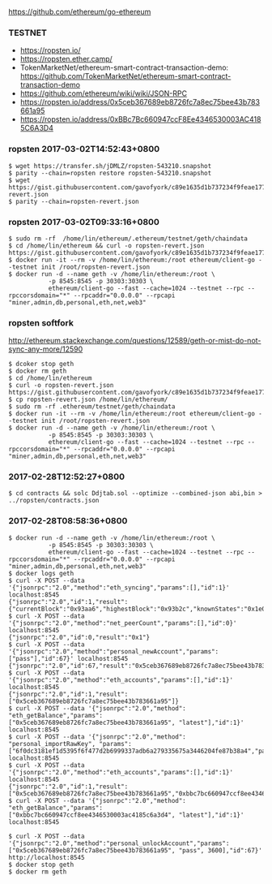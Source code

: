 https://github.com/ethereum/go-ethereum

### TESTNET
* https://ropsten.io/
* https://ropsten.ether.camp/
* TokenMarketNet/ethereum-smart-contract-transaction-demo: https://github.com/TokenMarketNet/ethereum-smart-contract-transaction-demo
* https://github.com/ethereum/wiki/wiki/JSON-RPC
* https://ropsten.io/address/0x5ceb367689eb8726fc7a8ec75bee43b783661a95
* https://ropsten.io/address/0xBBc7Bc660947ccF8Ee4346530003AC4185C6A3D4

### ropsten 2017-03-02T14:52:43+0800
```
$ wget https://transfer.sh/jDMLZ/ropsten-543210.snapshot
$ parity --chain=ropsten restore ropsten-543210.snapshot
$ wget https://gist.githubusercontent.com/gavofyork/c89e1635d1b737234f9feae177e50705/raw/f2e601c0ba1e47bf9197fcca6b4cf3672e854b20/ropsten-revert.json
$ parity --chain=ropsten-revert.json
```

### ropsten 2017-03-02T09:33:16+0800
```
$ sudo rm -rf  /home/lin/ethereum/.ethereum/testnet/geth/chaindata
$ cd /home/lin/ethereum && curl -o ropsten-revert.json https://gist.githubusercontent.com/gavofyork/c89e1635d1b737234f9feae177e50705/raw
$ docker run -it --rm -v /home/lin/ethereum:/root ethereum/client-go --testnet init /root/ropsten-revert.json
$ docker run -d --name geth -v /home/lin/ethereum:/root \
           -p 8545:8545 -p 30303:30303 \
           ethereum/client-go --fast --cache=1024 --testnet --rpc --rpccorsdomain="*" --rpcaddr="0.0.0.0" --rpcapi "miner,admin,db,personal,eth,net,web3"
```

### ropsten softfork
http://ethereum.stackexchange.com/questions/12589/geth-or-mist-do-not-sync-any-more/12590

```
$ dcoker stop geth
$ docker rm geth
$ cd /home/lin/ethereum
$ curl -o ropsten-revert.json https://gist.githubusercontent.com/gavofyork/c89e1635d1b737234f9feae177e50705/raw
$ cp ropsten-revert.json /home/lin/ethereum/
$ sudo rm -rf .ethereum/testnet/geth/chaindata
$ docker run -it --rm -v /home/lin/ethereum:/root ethereum/client-go --testnet init /root/ropsten-revert.json
$ docker run -d --name geth -v /home/lin/ethereum:/root \
           -p 8545:8545 -p 30303:30303 \
           ethereum/client-go --fast --cache=1024 --testnet --rpc --rpccorsdomain="*" --rpcaddr="0.0.0.0" --rpcapi "miner,admin,db,personal,eth,net,web3"
```

### 2017-02-28T12:52:27+0800
```
$ cd contracts && solc Ddjtab.sol --optimize --combined-json abi,bin > ../ropsten/contracts.json
```
### 2017-02-28T08:58:36+0800
```
$ docker run -d --name geth -v /home/lin/ethereum:/root \
           -p 8545:8545 -p 30303:30303 \
           ethereum/client-go --fast --cache=1024 --testnet --rpc --rpccorsdomain="*" --rpcaddr="0.0.0.0" --rpcapi "miner,admin,db,personal,eth,net,web3"
$ docker logs geth
$ curl -X POST --data '{"jsonrpc":"2.0","method":"eth_syncing","params":[],"id":1}' localhost:8545
{"jsonrpc":"2.0","id":1,"result":{"currentBlock":"0x93aa6","highestBlock":"0x93b2c","knownStates":"0x1e065a","pulledStates":"0x1d3933","startingBlock":"0x93a9a"}}
$ curl -X POST --data '{"jsonrpc":"2.0","method":"net_peerCount","params":[],"id":0}' localhost:8545
{"jsonrpc":"2.0","id":0,"result":"0x1"}
$ curl -X POST --data '{"jsonrpc":"2.0","method":"personal_newAccount","params":["pass"],"id":67}' localhost:8545
{"jsonrpc":"2.0","id":67,"result":"0x5ceb367689eb8726fc7a8ec75bee43b783661a95"}
$ curl -X POST --data '{"jsonrpc":"2.0","method":"eth_accounts","params":[],"id":1}' localhost:8545
{"jsonrpc":"2.0","id":1,"result":["0x5ceb367689eb8726fc7a8ec75bee43b783661a95"]}
$ curl -X POST --data '{"jsonrpc":"2.0","method": "eth_getBalance","params":["0x5ceb367689eb8726fc7a8ec75bee43b783661a95", "latest"],"id":1}' localhost:8545
$ curl -X POST --data '{"jsonrpc":"2.0","method": "personal_importRawKey", "params": ["6f0dc3181ef1d5395f6f477d2b6999337adb6a279335675a3446204fe87b38a4","pass"],"id":199}' localhost:8545
$ curl -X POST --data '{"jsonrpc":"2.0","method":"eth_accounts","params":[],"id":1}' localhost:8545
{"jsonrpc":"2.0","id":1,"result":["0x5ceb367689eb8726fc7a8ec75bee43b783661a95","0xbbc7bc660947ccf8ee4346530003ac4185c6a3d4"]}
$ curl -X POST --data '{"jsonrpc":"2.0","method": "eth_getBalance","params":["0xbbc7bc660947ccf8ee4346530003ac4185c6a3d4", "latest"],"id":1}' localhost:8545

$ curl -X POST --data '{"jsonrpc":"2.0","method":"personal_unlockAccount","params":["0x5ceb367689eb8726fc7a8ec75bee43b783661a95", "pass", 3600],"id":67}' http://localhost:8545
$ docker stop geth
$ docker rm geth
```
